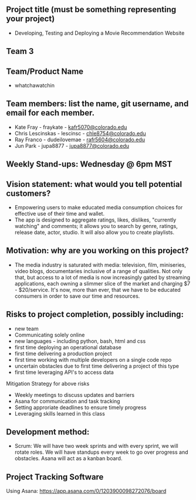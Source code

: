 
## Project title (must be something representing your project)
* Developing, Testing and Deploying a Movie Recommendation Website
## Team 3
## Team/Product Name
* whatchawatchin

## Team members: list the name, git username, and email for each member.
* Kate Fray - fraykate - kafr5070@colorado.edu
* Chris Lescinskas - lescinsc - chle8754@colorado.edu
* Ray Franco - dudeilovemae - rafr5604@colorado.edu
* Jun Park - jupa8877 - jupa8877@colorado.edu

## Weekly Stand-ups: Wednesday @ 6pm MST
## Vision statement: what would you tell potential customers?
* Empowering users to make educated media consumption choices for effective use of their time and wallet. 
* The app is designed to aggregate ratings, likes, dislikes, "currently watching" and comments; it allows you to search by genre, ratings, release date, actor, studio. It will also allow you to create playlists.

## Motivation: why are you working on this project?
* The media industry is saturated with media: television, film, miniseries, video blogs, documentaries inclusive of a range of qualities. Not only that, but access to a lot of media is now increasingly gated by streaming applications, each owning a slimmer slice of the market and charging $7 - $20/service. It's now, more than ever, that we have to be educated consumers in order to save our time and resources.

## Risks to project completion, possibly including:
 * new team
 * Communicating solely online
 * new languages - including python, bash, html and css 
 * first time deploying an operational database
 * first time delivering a production project
 * first time working with multiple developers on a single code repo
 * uncertain obstacles due to first time delivering a project of this type
 * first time leveraging API's to access data
 
Mitigation Strategy for above risks
* Weekly meetings to discuss updates and barriers
* Asana for communication and task tracking
* Setting approriate deadlines to ensure timely progress
* Leveraging skills learned in this class
## Development method: 

- Scrum: We will have two week sprints and with every sprint, we will rotate roles.  We will have standups every week to go over progress and obstacles.  Asana will act as a kanban board.

## Project Tracking Software
Using Asana: https://app.asana.com/0/1203900098272076/board
